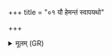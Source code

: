 +++
title = "०१ यौ हेमन्तं स्वापयथो"

+++
<details><summary>मूलम् (GR)</summary>

यौ हेमन्तं स्वापयथो बलेन-  
-अर्वाग् देवेभ्य उत यौ परो दिवः ।  
भवारुद्रयोः सुमतिं वृणीमहे  
ऽन्यत्रास्मद् अघविषा व्य् एतु ॥
</details>